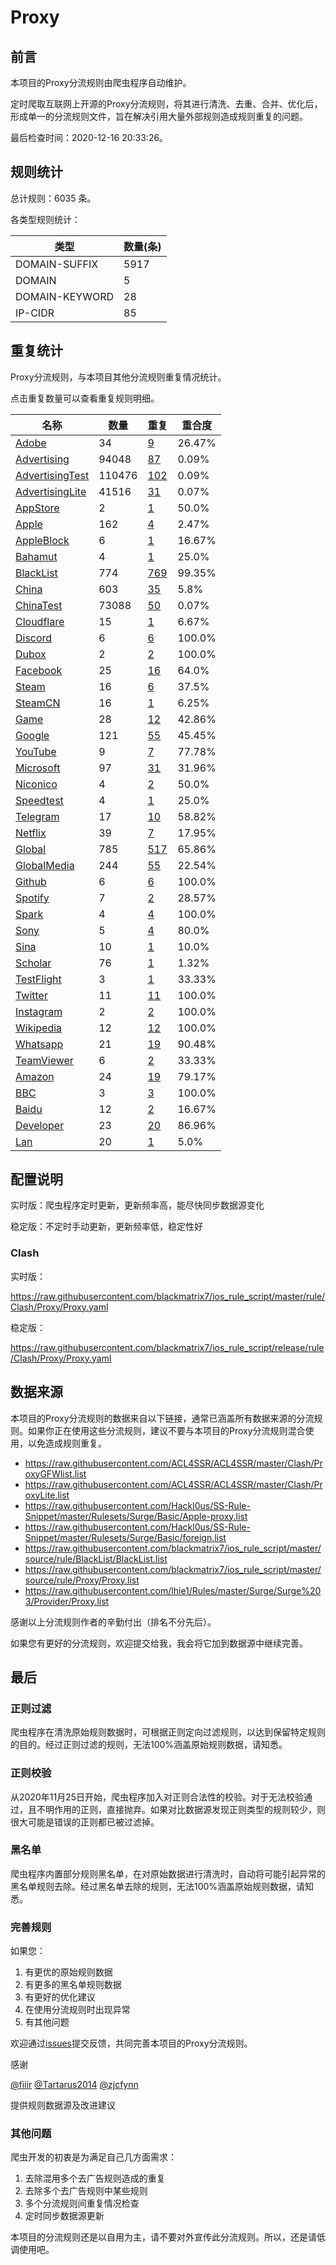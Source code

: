 # Proxy

## 前言

本项目的Proxy分流规则由爬虫程序自动维护。

定时爬取互联网上开源的Proxy分流规则，将其进行清洗、去重、合并、优化后，形成单一的分流规则文件，旨在解决引用大量外部规则造成规则重复的问题。




最后检查时间：2020-12-16 20:33:26。

## 规则统计

总计规则：6035 条。

各类型规则统计：

| 类型 | 数量(条) |
| ---- | ---- |
| DOMAIN-SUFFIX | 5917 |
| DOMAIN | 5 |
| DOMAIN-KEYWORD | 28 |
| IP-CIDR | 85 |
## 重复统计

Proxy分流规则，与本项目其他分流规则重复情况统计。

点击重复数量可以查看重复规则明细。

| 名称 | 数量 | 重复 | 重合度 |
| ---- | ---- | ---- | ------ |
|  [Adobe](https://github.com/blackmatrix7/ios_rule_script/tree/master/rule/Clash/Adobe)    | 34   | [9](https://raw.githubusercontent.com/blackmatrix7/ios_rule_script/master/rule/Clash/Proxy/Repeat.list)   |   26.47% |
|  [Advertising](https://github.com/blackmatrix7/ios_rule_script/tree/master/rule/Clash/Advertising)    | 94048   | [87](https://raw.githubusercontent.com/blackmatrix7/ios_rule_script/master/rule/Clash/Proxy/Repeat.list)   |   0.09% |
|  [AdvertisingTest](https://github.com/blackmatrix7/ios_rule_script/tree/master/rule/Clash/AdvertisingTest)    | 110476   | [102](https://raw.githubusercontent.com/blackmatrix7/ios_rule_script/master/rule/Clash/Proxy/Repeat.list)   |   0.09% |
|  [AdvertisingLite](https://github.com/blackmatrix7/ios_rule_script/tree/master/rule/Clash/AdvertisingLite)    | 41516   | [31](https://raw.githubusercontent.com/blackmatrix7/ios_rule_script/master/rule/Clash/Proxy/Repeat.list)   |   0.07% |
|  [AppStore](https://github.com/blackmatrix7/ios_rule_script/tree/master/rule/Clash/AppStore)    | 2   | [1](https://raw.githubusercontent.com/blackmatrix7/ios_rule_script/master/rule/Clash/Proxy/Repeat.list)   |   50.0% |
|  [Apple](https://github.com/blackmatrix7/ios_rule_script/tree/master/rule/Clash/Apple)    | 162   | [4](https://raw.githubusercontent.com/blackmatrix7/ios_rule_script/master/rule/Clash/Proxy/Repeat.list)   |   2.47% |
|  [AppleBlock](https://github.com/blackmatrix7/ios_rule_script/tree/master/rule/Clash/AppleBlock)    | 6   | [1](https://raw.githubusercontent.com/blackmatrix7/ios_rule_script/master/rule/Clash/Proxy/Repeat.list)   |   16.67% |
|  [Bahamut](https://github.com/blackmatrix7/ios_rule_script/tree/master/rule/Clash/Bahamut)    | 4   | [1](https://raw.githubusercontent.com/blackmatrix7/ios_rule_script/master/rule/Clash/Proxy/Repeat.list)   |   25.0% |
|  [BlackList](https://github.com/blackmatrix7/ios_rule_script/tree/master/rule/Clash/BlackList)    | 774   | [769](https://raw.githubusercontent.com/blackmatrix7/ios_rule_script/master/rule/Clash/Proxy/Repeat.list)   |   99.35% |
|  [China](https://github.com/blackmatrix7/ios_rule_script/tree/master/rule/Clash/China)    | 603   | [35](https://raw.githubusercontent.com/blackmatrix7/ios_rule_script/master/rule/Clash/Proxy/Repeat.list)   |   5.8% |
|  [ChinaTest](https://github.com/blackmatrix7/ios_rule_script/tree/master/rule/Clash/ChinaTest)    | 73088   | [50](https://raw.githubusercontent.com/blackmatrix7/ios_rule_script/master/rule/Clash/Proxy/Repeat.list)   |   0.07% |
|  [Cloudflare](https://github.com/blackmatrix7/ios_rule_script/tree/master/rule/Clash/Cloudflare)    | 15   | [1](https://raw.githubusercontent.com/blackmatrix7/ios_rule_script/master/rule/Clash/Proxy/Repeat.list)   |   6.67% |
|  [Discord](https://github.com/blackmatrix7/ios_rule_script/tree/master/rule/Clash/Discord)    | 6   | [6](https://raw.githubusercontent.com/blackmatrix7/ios_rule_script/master/rule/Clash/Proxy/Repeat.list)   |   100.0% |
|  [Dubox](https://github.com/blackmatrix7/ios_rule_script/tree/master/rule/Clash/Dubox)    | 2   | [2](https://raw.githubusercontent.com/blackmatrix7/ios_rule_script/master/rule/Clash/Proxy/Repeat.list)   |   100.0% |
|  [Facebook](https://github.com/blackmatrix7/ios_rule_script/tree/master/rule/Clash/Facebook)    | 25   | [16](https://raw.githubusercontent.com/blackmatrix7/ios_rule_script/master/rule/Clash/Proxy/Repeat.list)   |   64.0% |
|  [Steam](https://github.com/blackmatrix7/ios_rule_script/tree/master/rule/Clash/Steam)    | 16   | [6](https://raw.githubusercontent.com/blackmatrix7/ios_rule_script/master/rule/Clash/Proxy/Repeat.list)   |   37.5% |
|  [SteamCN](https://github.com/blackmatrix7/ios_rule_script/tree/master/rule/Clash/SteamCN)    | 16   | [1](https://raw.githubusercontent.com/blackmatrix7/ios_rule_script/master/rule/Clash/Proxy/Repeat.list)   |   6.25% |
|  [Game](https://github.com/blackmatrix7/ios_rule_script/tree/master/rule/Clash/Game)    | 28   | [12](https://raw.githubusercontent.com/blackmatrix7/ios_rule_script/master/rule/Clash/Proxy/Repeat.list)   |   42.86% |
|  [Google](https://github.com/blackmatrix7/ios_rule_script/tree/master/rule/Clash/Google)    | 121   | [55](https://raw.githubusercontent.com/blackmatrix7/ios_rule_script/master/rule/Clash/Proxy/Repeat.list)   |   45.45% |
|  [YouTube](https://github.com/blackmatrix7/ios_rule_script/tree/master/rule/Clash/YouTube)    | 9   | [7](https://raw.githubusercontent.com/blackmatrix7/ios_rule_script/master/rule/Clash/Proxy/Repeat.list)   |   77.78% |
|  [Microsoft](https://github.com/blackmatrix7/ios_rule_script/tree/master/rule/Clash/Microsoft)    | 97   | [31](https://raw.githubusercontent.com/blackmatrix7/ios_rule_script/master/rule/Clash/Proxy/Repeat.list)   |   31.96% |
|  [Niconico](https://github.com/blackmatrix7/ios_rule_script/tree/master/rule/Clash/Niconico)    | 4   | [2](https://raw.githubusercontent.com/blackmatrix7/ios_rule_script/master/rule/Clash/Proxy/Repeat.list)   |   50.0% |
|  [Speedtest](https://github.com/blackmatrix7/ios_rule_script/tree/master/rule/Clash/Speedtest)    | 4   | [1](https://raw.githubusercontent.com/blackmatrix7/ios_rule_script/master/rule/Clash/Proxy/Repeat.list)   |   25.0% |
|  [Telegram](https://github.com/blackmatrix7/ios_rule_script/tree/master/rule/Clash/Telegram)    | 17   | [10](https://raw.githubusercontent.com/blackmatrix7/ios_rule_script/master/rule/Clash/Proxy/Repeat.list)   |   58.82% |
|  [Netflix](https://github.com/blackmatrix7/ios_rule_script/tree/master/rule/Clash/Netflix)    | 39   | [7](https://raw.githubusercontent.com/blackmatrix7/ios_rule_script/master/rule/Clash/Proxy/Repeat.list)   |   17.95% |
|  [Global](https://github.com/blackmatrix7/ios_rule_script/tree/master/rule/Clash/Global)    | 785   | [517](https://raw.githubusercontent.com/blackmatrix7/ios_rule_script/master/rule/Clash/Proxy/Repeat.list)   |   65.86% |
|  [GlobalMedia](https://github.com/blackmatrix7/ios_rule_script/tree/master/rule/Clash/GlobalMedia)    | 244   | [55](https://raw.githubusercontent.com/blackmatrix7/ios_rule_script/master/rule/Clash/Proxy/Repeat.list)   |   22.54% |
|  [Github](https://github.com/blackmatrix7/ios_rule_script/tree/master/rule/Clash/Github)    | 6   | [6](https://raw.githubusercontent.com/blackmatrix7/ios_rule_script/master/rule/Clash/Proxy/Repeat.list)   |   100.0% |
|  [Spotify](https://github.com/blackmatrix7/ios_rule_script/tree/master/rule/Clash/Spotify)    | 7   | [2](https://raw.githubusercontent.com/blackmatrix7/ios_rule_script/master/rule/Clash/Proxy/Repeat.list)   |   28.57% |
|  [Spark](https://github.com/blackmatrix7/ios_rule_script/tree/master/rule/Clash/Spark)    | 4   | [4](https://raw.githubusercontent.com/blackmatrix7/ios_rule_script/master/rule/Clash/Proxy/Repeat.list)   |   100.0% |
|  [Sony](https://github.com/blackmatrix7/ios_rule_script/tree/master/rule/Clash/Sony)    | 5   | [4](https://raw.githubusercontent.com/blackmatrix7/ios_rule_script/master/rule/Clash/Proxy/Repeat.list)   |   80.0% |
|  [Sina](https://github.com/blackmatrix7/ios_rule_script/tree/master/rule/Clash/Sina)    | 10   | [1](https://raw.githubusercontent.com/blackmatrix7/ios_rule_script/master/rule/Clash/Proxy/Repeat.list)   |   10.0% |
|  [Scholar](https://github.com/blackmatrix7/ios_rule_script/tree/master/rule/Clash/Scholar)    | 76   | [1](https://raw.githubusercontent.com/blackmatrix7/ios_rule_script/master/rule/Clash/Proxy/Repeat.list)   |   1.32% |
|  [TestFlight](https://github.com/blackmatrix7/ios_rule_script/tree/master/rule/Clash/TestFlight)    | 3   | [1](https://raw.githubusercontent.com/blackmatrix7/ios_rule_script/master/rule/Clash/Proxy/Repeat.list)   |   33.33% |
|  [Twitter](https://github.com/blackmatrix7/ios_rule_script/tree/master/rule/Clash/Twitter)    | 11   | [11](https://raw.githubusercontent.com/blackmatrix7/ios_rule_script/master/rule/Clash/Proxy/Repeat.list)   |   100.0% |
|  [Instagram](https://github.com/blackmatrix7/ios_rule_script/tree/master/rule/Clash/Instagram)    | 2   | [2](https://raw.githubusercontent.com/blackmatrix7/ios_rule_script/master/rule/Clash/Proxy/Repeat.list)   |   100.0% |
|  [Wikipedia](https://github.com/blackmatrix7/ios_rule_script/tree/master/rule/Clash/Wikipedia)    | 12   | [12](https://raw.githubusercontent.com/blackmatrix7/ios_rule_script/master/rule/Clash/Proxy/Repeat.list)   |   100.0% |
|  [Whatsapp](https://github.com/blackmatrix7/ios_rule_script/tree/master/rule/Clash/Whatsapp)    | 21   | [19](https://raw.githubusercontent.com/blackmatrix7/ios_rule_script/master/rule/Clash/Proxy/Repeat.list)   |   90.48% |
|  [TeamViewer](https://github.com/blackmatrix7/ios_rule_script/tree/master/rule/Clash/TeamViewer)    | 6   | [2](https://raw.githubusercontent.com/blackmatrix7/ios_rule_script/master/rule/Clash/Proxy/Repeat.list)   |   33.33% |
|  [Amazon](https://github.com/blackmatrix7/ios_rule_script/tree/master/rule/Clash/Amazon)    | 24   | [19](https://raw.githubusercontent.com/blackmatrix7/ios_rule_script/master/rule/Clash/Proxy/Repeat.list)   |   79.17% |
|  [BBC](https://github.com/blackmatrix7/ios_rule_script/tree/master/rule/Clash/BBC)    | 3   | [3](https://raw.githubusercontent.com/blackmatrix7/ios_rule_script/master/rule/Clash/Proxy/Repeat.list)   |   100.0% |
|  [Baidu](https://github.com/blackmatrix7/ios_rule_script/tree/master/rule/Clash/Baidu)    | 12   | [2](https://raw.githubusercontent.com/blackmatrix7/ios_rule_script/master/rule/Clash/Proxy/Repeat.list)   |   16.67% |
|  [Developer](https://github.com/blackmatrix7/ios_rule_script/tree/master/rule/Clash/Developer)    | 23   | [20](https://raw.githubusercontent.com/blackmatrix7/ios_rule_script/master/rule/Clash/Proxy/Repeat.list)   |   86.96% |
|  [Lan](https://github.com/blackmatrix7/ios_rule_script/tree/master/rule/Clash/Lan)    | 20   | [1](https://raw.githubusercontent.com/blackmatrix7/ios_rule_script/master/rule/Clash/Proxy/Repeat.list)   |   5.0% |
## 配置说明

实时版：爬虫程序定时更新，更新频率高，能尽快同步数据源变化

稳定版：不定时手动更新，更新频率低，稳定性好

### Clash 
实时版：

https://raw.githubusercontent.com/blackmatrix7/ios_rule_script/master/rule/Clash/Proxy/Proxy.yaml

稳定版：

https://raw.githubusercontent.com/blackmatrix7/ios_rule_script/release/rule/Clash/Proxy/Proxy.yaml

## 数据来源

本项目的Proxy分流规则的数据来自以下链接，通常已涵盖所有数据来源的分流规则。如果你正在使用这些分流规则，建议不要与本项目的Proxy分流规则混合使用，以免造成规则重复。

- https://raw.githubusercontent.com/ACL4SSR/ACL4SSR/master/Clash/ProxyGFWlist.list
- https://raw.githubusercontent.com/ACL4SSR/ACL4SSR/master/Clash/ProxyLite.list
- https://raw.githubusercontent.com/Hackl0us/SS-Rule-Snippet/master/Rulesets/Surge/Basic/Apple-proxy.list
- https://raw.githubusercontent.com/Hackl0us/SS-Rule-Snippet/master/Rulesets/Surge/Basic/foreign.list
- https://raw.githubusercontent.com/blackmatrix7/ios_rule_script/master/source/rule/BlackList/BlackList.list
- https://raw.githubusercontent.com/blackmatrix7/ios_rule_script/master/source/rule/Proxy/Proxy.list
- https://raw.githubusercontent.com/lhie1/Rules/master/Surge/Surge%203/Provider/Proxy.list


感谢以上分流规则作者的辛勤付出（排名不分先后）。

如果您有更好的分流规则，欢迎提交给我，我会将它加到数据源中继续完善。

## 最后

### 正则过滤

爬虫程序在清洗原始规则数据时，可根据正则定向过滤规则，以达到保留特定规则的目的。经过正则过滤的规则，无法100%涵盖原始规则数据，请知悉。

### 正则校验

从2020年11月25日开始，爬虫程序加入对正则合法性的校验。对于无法校验通过，且不明作用的正则，直接抛弃。如果对比数据源发现正则类型的规则较少，则很大可能是错误的正则都已被过滤掉。

### 黑名单

爬虫程序内置部分规则黑名单，在对原始数据进行清洗时，自动将可能引起异常的黑名单规则去除。经过黑名单去除的规则，无法100%涵盖原始规则数据，请知悉。

### 完善规则

如果您：

1. 有更优的原始规则数据
2. 有更多的黑名单规则数据
3. 有更好的优化建议
4. 在使用分流规则时出现异常
5. 有其他问题

欢迎通过[issues](https://github.com/blackmatrix7/ios_rule_script/issues/new)提交反馈，共同完善本项目的Proxy分流规则。

感谢

[@fiiir](https://github.com/fiiir) [@Tartarus2014](https://github.com/Tartarus2014) [@zjcfynn](https://github.com/zjcfynn) 

提供规则数据源及改进建议

### 其他问题

爬虫开发的初衷是为满足自己几方面需求：

1. 去除混用多个去广告规则造成的重复
2. 去除多个去广告规则中某些规则
3. 多个分流规则间重复情况检查
4. 定时同步数据源更新

本项目的分流规则还是以自用为主，请不要对外宣传此分流规则。所以，还是请低调使用吧。